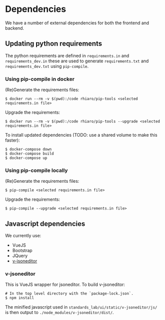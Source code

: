 # Dependencies

We have a number of external dependencies for both the frontend and backend.

## Updating python requirements

The python requirements are defined in `requirements.in` and `requirements_dev.in` these are used to generate `requirements.txt` and `requirements_dev.txt` using `pip-compile`.


### Using pip-compile in docker

(Re)Generate the requirements files:

```
$ docker run --rm -v $(pwd):/code rhiaro/pip-tools <selected requirements.in file>
```

Upgrade the requirements:

```
$ docker run --rm -v $(pwd):/code rhiaro/pip-tools --upgrade <selected requirements.in file>
```

To install updated dependencies (TODO: use a shared volume to make this faster):

```
$ docker-compose down
$ docker-compose build
$ docker-compose up
```

### Using pip-compile locally

(Re)Generate the requirements files:

```
$ pip-compile <selected requirements.in file>
```

Upgrade the requirements:

```
$ pip-compile --upgrade <selected requirements.in file>
```

## Javascript dependencies

We currently use:

* VueJS
* Bootstrap
* JQuery
* [v-jsoneditor](https://github.com/yansenlei/VJsoneditor)

### v-jsoneditor

This is VueJS wrapper for jsoneditor. To build v-jsoneditor:

```
# In the top level directory with the `package-lock.json`.
$ npm install
```

The minified javascript used in `standards_lab/ui/static/v-jsoneditor/js/` is then output to
`./node_modules/v-jsoneditor/dist/`.
